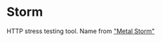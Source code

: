 # Storm

HTTP stress testing tool. Name from ["Metal Storm"](http://en.wikipedia.org/wiki/Metal_Storm)


